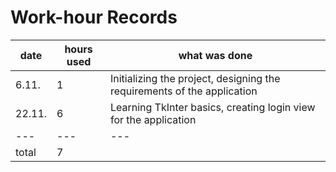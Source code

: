 # Work-hour Records

| date | hours used | what was done |
|---|---|---|
| 6.11. | 1 | Initializing the project, designing the requirements of the application |
| 22.11. | 6 | Learning TkInter basics, creating login view for the application |
|---|---|---|
| total | 7 |  |


